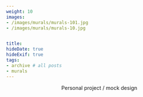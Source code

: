 ```yaml
---
weight: 10
images:
- /images/murals/murals-101.jpg
- /images/murals/murals-10.jpg


title: 
hideDate: true
hideExif: true
tags:
- archive # all posts
- murals
---
```


<html>
<head>
<style>
h1 {text-align: center;} 
p {text-align: center;}

</style>
</head>
<body>


<p>Personal project / mock design</p>



</body>
</html>


